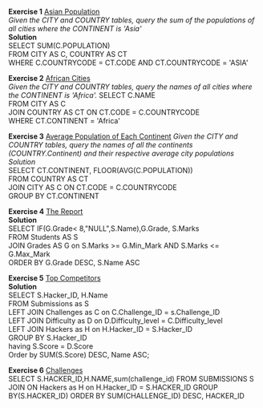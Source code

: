 **Exercise 1** [Asian Population](https://www.hackerrank.com/challenges/asian-population/problem)  
_Given the CITY and COUNTRY tables, query the sum of the populations of all cities where the CONTINENT is 'Asia'_  
**Solution**  
SELECT SUM(C.POPULATION)   
FROM CITY AS C, COUNTRY AS CT     
WHERE C.COUNTRYCODE = CT.CODE AND CT.COUNTRYCODE = 'ASIA'  
  
**Exercise 2** [African Cities](https://www.hackerrank.com/challenges/african-cities/problem)  
_Given the CITY and COUNTRY tables, query the names of all cities where the CONTINENT is 'Africa'._
SELECT C.NAME  
FROM CITY AS C  
JOIN COUNTRY AS CT ON CT.CODE = C.COUNTRYCODE  
WHERE CT.CONTINENT = 'Africa'  
  
**Exercise 3** [Average Population of Each Continent](https://www.hackerrank.com/challenges/average-population-of-each-continent) 
_Given the CITY and COUNTRY tables, query the names of all the continents (COUNTRY.Continent) and their respective average city populations_
*Solution*  
SELECT CT.CONTINENT, FLOOR(AVG(C.POPULATION))  
FROM COUNTRY AS CT    
JOIN CITY AS C ON CT.CODE = C.COUNTRYCODE  
GROUP BY CT.CONTINENT  
  
**Exercise 4** [The Report](https://www.hackerrank.com/challenges/the-report/problem)  
**Solution**  
SELECT IF(G.Grade< 8,"NULL",S.Name),G.Grade, S.Marks  
FROM Students AS S   
JOIN Grades AS G on S.Marks >= G.Min_Mark AND S.Marks <= G.Max_Mark  
ORDER BY G.Grade DESC, S.Name ASC  
  
**Exercise 5** [Top Competitors](https://www.hackerrank.com/challenges/full-score/problem)  
**Solution**  
SELECT S.Hacker_ID, H.Name  
FROM Submissions as S  
LEFT JOIN Challenges as C on C.Challenge_ID = s.Challenge_ID  
LEFT JOIN Difficulty as D on D.Difficulty_level = C.Difficulty_level  
LEFT JOIN Hackers as H on H.Hacker_ID = S.Hacker_ID  
GROUP BY S.Hacker_ID  
having S.Score = D.Score  
Order by SUM(S.Score) DESC, Name ASC;  
  
**Exercise 6** [Challenges](https://www.hackerrank.com/challenges/challenges/problem)  
SELECT S.HACKER_ID,H.NAME,sum(challenge_id)
FROM SUBMISSIONS S
JOIN ON Hackers as H on H.Hacker_ID = S.HACKER_ID
GROUP BY(S.HACKER_ID)
ORDER BY SUM(CHALLENGE_ID) DESC, HACKER_ID











